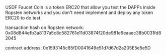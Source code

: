USDF Faucet Coin is a token ERC20 that allow you test the DAPPs inside Ropsten networks and you don't need implement and deploy any token ERC20 to do test.


transaction hash on Ropsten network: 0x08d844efb3a8137a5c8c582761e11d03874f20de981e6eaaec38b0031fd82045

contract address: 0x1593145c85fD0041649e51d7d67d2a205E5e5e5D
